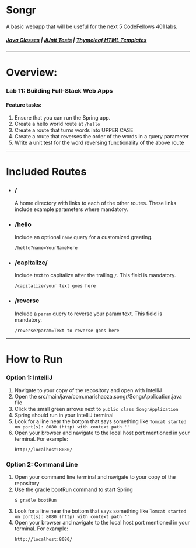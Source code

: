 # Songr
A basic webapp that will be useful for the next 5 CodeFellows 401 labs.
##### [Java Classes](/src/main/java/com/marishaoza/songr/) | [JUnit Tests](/src/test/java/com/marishaoza/songr/) | [Thymeleaf HTML Templates](src/main/resources/templates/)

-----------
# Overview:
### Lab 11: Building Full-Stack Web Apps
#### Feature tasks:
1. Ensure that you can run the Spring app.
2. Create a hello world route at `/hello`
3. Create a route that turns words into UPPER CASE
4. Create a route that reverses the order of the words in a query parameter
5. Write a unit test for the word reversing functionality of the above route


-----------
# Included Routes
* ### /
  A home directory with links to each of the other routes. These links include example parameters where mandatory.
* ### /hello
  Include an optional `name` query for a customized greeting.
  ```
  /hello?name=YourNameHere
  ```
* ### /capitalize/
  Include text to capitalize after the trailing `/`. This field is mandatory.
  ```
  /capitalize/your text goes here
  ```
* ### /reverse
  Include a `param` query to reverse your param text. This field is mandatory.
  ```
  /reverse?param=Text to reverse goes here
  ```

----------
# How to Run
### Option 1: IntelliJ
1. Navigate to your copy of the repository and open with IntelliJ
2. Open the src/main/java/com.marishaoza.songr/SongrApplication.java file
3. Click the small green arrows next to `public class SongrApplication`
4. Spring should run in your IntelliJ terminal
5. Look for a line near the bottom that says something like `Tomcat started on port(s): 8080 (http) with context path ''`
5. Open your browser and navigate to the local host port mentioned in your terminal. For example:
    ```
    http://localhost:8080/
    ```

### Option 2: Command Line
1. Open your command line terminal and navigate to your copy of the repository
2. Use the gradle bootRun command to start Spring
    ```
    $ gradle bootRun
    ```
3. Look for a line near the bottom that says something like `Tomcat started on port(s): 8080 (http) with context path ''`
4. Open your browser and navigate to the local host port mentioned in your terminal. For example:
    ```
    http://localhost:8080/
    ```

